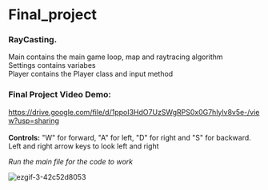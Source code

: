 # Final_project
### RayCasting.  <br />
Main contains the main game loop, map and raytracing algorithm<br />
Settings contains variabes <br />
Player contains the Player class and input method <br />
### Final Project Video Demo:
https://drive.google.com/file/d/1ppoI3HdO7UzSWgRPS0x0G7hlylv8v5e-/view?usp=sharing 
<br />
<br />
**Controls:** "W" for forward, "A" for left, "D" for right and "S" for backward. Left and right arrow keys to look left and right

*Run the main file for the code to work*

![ezgif-3-42c52d8053](https://user-images.githubusercontent.com/91599389/149656609-05855189-becc-476f-82c0-a45b667719c1.gif)
